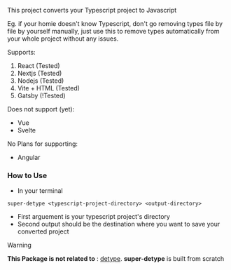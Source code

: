 This project converts your Typescript project to Javascript

Eg. if your homie doesn't know Typescript, don't go removing types file by file by yourself manually, just use this to remove types automatically from your whole project without any issues. 

Supports: 
1. React (Tested)
2. Nextjs (Tested)
3. Nodejs (Tested)
4. Vite + HTML (Tested)
5. Gatsby (!Tested)

Does not support (yet):
* Vue
* Svelte

No Plans for supporting: 
* Angular

### How to Use
* In your terminal

```
super-detype <typescript-project-directory> <output-directory>
```

* First arguement is your typescript project's directory
* Second output should be the destination where you want to save your converted project


> [!WARNING]
> **This Package is not related to** : [detype](https://www.npmjs.com/package/detype). 
> **super-detype** is built from scratch

